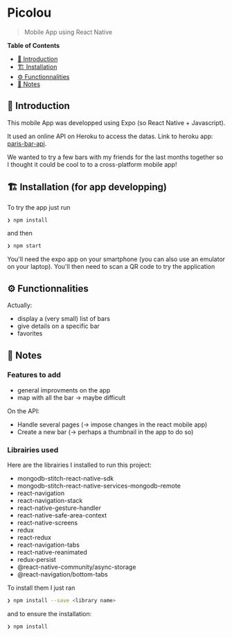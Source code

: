 # Picolou
> Mobile App using React Native 



**Table of Contents**
- [📖 Introduction](#-introduction)
- [🏗 Installation ](#-installation-for-app-developping)
- [⚙️ Functionnalities ](#%EF%B8%8F-functionnalities)
- [📝 Notes ](#-notes)



## 📖 Introduction

This mobile App was developped using Expo (so React Native + Javascript).

It used an online API on Heroku to access the datas.
Link to heroku app: [paris-bar-api](https://paris-bar-api.herokuapp.com/).

We wanted to try a few bars with my friends for the last months together so I thought it could be cool to to a cross-platform mobile app!

## 🏗 Installation (for app developping)

To try the app just run
```sh
❯ npm install
```
and then
```sh
❯ npm start
```

You'll need the  expo app on your smartphone (you can also use an emulator on your laptop).
You'll then need to scan a QR code to try the application


## ⚙️ Functionnalities 

Actually:
- display a (very small) list of bars
- give details on a specific bar
- favorites 


## 📝 Notes 

### Features to add

- general improvments on the app
- map with all the bar -> maybe difficult

On the API:
- Handle several pages (-> impose changes in the react mobile app) 
- Create a new bar (-> perhaps a thumbnail in the app to do so)

### Librairies used

Here are the librairies I installed to run this project:

- mongodb-stitch-react-native-sdk
- mongodb-stitch-react-native-services-mongodb-remote
- react-navigation
- react-navigation-stack 
- react-native-gesture-handler  
- react-native-safe-area-context 
- react-native-screens
- redux
- react-redux
- react-navigation-tabs
- react-native-reanimated
- redux-persist
- @react-native-community/async-storage
- @react-navigation/bottom-tabs

To install them I just ran
```sh
❯ npm install --save <library name>
```
and to ensure the installation: 
```sh
❯ npm install 
```

